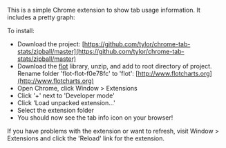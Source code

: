 This is a simple Chrome extension to show tab usage information. It includes a pretty graph:


To install:

*   Download the project: [https://github.com/tylor/chrome-tab-stats/zipball/master](https://github.com/tylor/chrome-tab-stats/zipball/master)
*   Download the [flot](https://github.com/flot/flot/zipball/v0.7) library, unzip, and add to root directory of project. Rename folder 'flot-flot-f0e78fc' to 'flot': [http://www.flotcharts.org](http://www.flotcharts.org)
*   Open Chrome, click Window > Extensions
*   Click '+' next to 'Developer mode'
*   Click 'Load unpacked extension...'
*   Select the extension folder
*   You should now see the tab info icon on your browser!

If you have problems with the extension or want to refresh, visit Window > Extensions and click the 'Reload' link for the extension.
